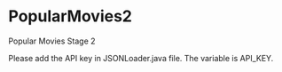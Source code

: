# PopularMovies2
Popular Movies Stage 2

Please add the API key in JSONLoader.java file. The variable is API_KEY.
